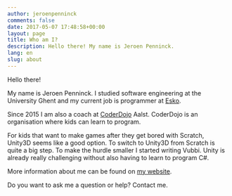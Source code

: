 ```yaml
---
author: jeroenpenninck
comments: false
date: 2017-05-07 17:48:58+00:00
layout: page
title: Who am I?
description: Hello there! My name is Jeroen Penninck.
lang: en
slug: about
---
```


Hello there!

My name is Jeroen Penninck.
I studied software engineering at the University Ghent and my current job is programmer at [Esko](https://www.esko.com/en/).

Since 2015 I am also a coach at [CoderDojo](https://coderdojobelgium.be/en) Aalst. CoderDojo is an organisation where kids can learn to program.

For kids that want to make games after they get bored with Scratch, Unity3D seems like a good option. To switch to Unity3D from Scratch is quite a big step. To make the hurdle smaller I started writing Vubbi.
Unity is already really challenging without also having to learn to program C#.

More information about me can be found on [my website](http://jeroenp.awardspace.com/).

Do you want to ask me a question or help? <a class="contactmelink">Contact me</a>.
